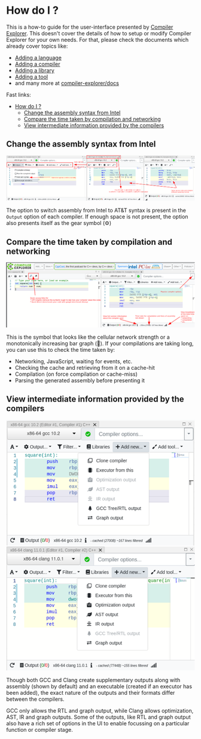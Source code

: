 # How do I ?

This is a how-to guide for the user-interface presented by [Compiler Explorer](https://godbolt.org). This doesn't cover the details of how to setup or modify Compiler Explorer for your own needs. For that, please check the documents which already cover topics like:
* [Adding a language](AddingALanguage.md)
* [Adding a compiler](AddingACompiler.md)
* [Adding a library](AddingALibrary.md)
* [Adding a tool](AddingATool.md)
* and many more at [compiler-explorer/docs](https://github.com/compiler-explorer/compiler-explorer/tree/main/docs)

Fast links:
- [How do I ?](#how-do-i-)
  - [Change the assembly syntax from Intel](#change-the-assembly-syntax-from-intel)
  - [Compare the time taken by compilation and networking](#compare-the-time-taken-by-compilation-and-networking)
  - [View intermediate information provided by the compilers](#view-intermediate-information-provided-by-the-compilers)

## Change the assembly syntax from Intel
![Output, intel and at&t](./images/asm_info.png)

The option to switch assembly from Intel to AT&T syntax is present in the `Output` option of each compiler. If enough space is not present, the option also presents itself as the gear symbol (⚙)

## Compare the time taken by compilation and networking
![Brief overview of UI](./images/brief_overview.png)

This is the symbol that looks like the cellular network strength or a monotonically increasing bar graph (📶). If your compilations are taking long, you can use this to check the time taken by:
* Networking, JavaScript, waiting for events, etc.
* Checking the cache and retrieving from it on a cache-hit
* Compilation (on force compilation or cache-miss)
* Parsing the generated assembly before presenting it

## View intermediate information provided by the compilers
![Options for GCC](./images/add_new_gcc.png)
![Options for Clang](./images/add_new_clang.png)

Though both GCC and Clang create supplementary outputs along with assembly (shown by default) and an executable (created if an executor has been added), the exact nature of the outputs and their formats differ between the compilers.

GCC only allows the RTL and graph output, while Clang allows optimization, AST, IR and graph outputs. Some of the outputs, like RTL and graph output also have a rich set of options in the UI to enable focussing on a particular function or compiler stage.
